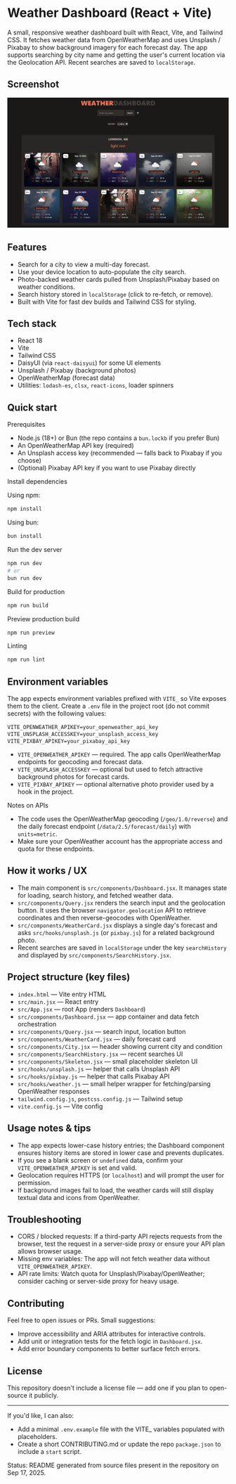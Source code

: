 # Weather Dashboard (React + Vite)

A small, responsive weather dashboard built with React, Vite, and Tailwind CSS.
It fetches weather data from OpenWeatherMap and uses Unsplash / Pixabay to show background imagery for each forecast day. The app supports searching by city name and getting the user's current location via the Geolocation API. Recent searches are saved to `localStorage`.

## Screenshot

<img src='./public/wd-screenshot.webp' >

## Features

-   Search for a city to view a multi-day forecast.
-   Use your device location to auto-populate the city search.
-   Photo-backed weather cards pulled from Unsplash/Pixabay based on weather conditions.
-   Search history stored in `localStorage` (click to re-fetch, or remove).
-   Built with Vite for fast dev builds and Tailwind CSS for styling.

## Tech stack

-   React 18
-   Vite
-   Tailwind CSS
-   DaisyUI (via `react-daisyui`) for some UI elements
-   Unsplash / Pixabay (background photos)
-   OpenWeatherMap (forecast data)
-   Utilities: `lodash-es`, `clsx`, `react-icons`, loader spinners

## Quick start

Prerequisites

-   Node.js (18+) or Bun (the repo contains a `bun.lockb` if you prefer Bun)
-   An OpenWeatherMap API key (required)
-   An Unsplash access key (recommended — falls back to Pixabay if you choose)
-   (Optional) Pixabay API key if you want to use Pixabay directly

Install dependencies

Using npm:

```bash
npm install
```

Using bun:

```bash
bun install
```

Run the dev server

```bash
npm run dev
# or
bun run dev
```

Build for production

```bash
npm run build
```

Preview production build

```bash
npm run preview
```

Linting

```bash
npm run lint
```

## Environment variables

The app expects environment variables prefixed with `VITE_` so Vite exposes them to the client. Create a `.env` file in the project root (do not commit secrets) with the following values:

```env
VITE_OPENWEATHER_APIKEY=your_openweather_api_key
VITE_UNSPLASH_ACCESSKEY=your_unsplash_access_key
VITE_PIXBAY_APIKEY=your_pixabay_api_key
```

-   `VITE_OPENWEATHER_APIKEY` — required. The app calls OpenWeatherMap endpoints for geocoding and forecast data.
-   `VITE_UNSPLASH_ACCESSKEY` — optional but used to fetch attractive background photos for forecast cards.
-   `VITE_PIXBAY_APIKEY` — optional alternative photo provider used by a hook in the project.

Notes on APIs

-   The code uses the OpenWeatherMap geocoding (`/geo/1.0/reverse`) and the daily forecast endpoint (`/data/2.5/forecast/daily`) with `units=metric`.
-   Make sure your OpenWeather account has the appropriate access and quota for these endpoints.

## How it works / UX

-   The main component is `src/components/Dashboard.jsx`. It manages state for loading, search history, and fetched weather data.
-   `src/components/Query.jsx` renders the search input and the geolocation button. It uses the browser `navigator.geolocation` API to retrieve coordinates and then reverse-geocodes with OpenWeather.
-   `src/components/WeatherCard.jsx` displays a single day's forecast and asks `src/hooks/unsplash.js` (or `pixbay.js`) for a related background photo.
-   Recent searches are saved in `localStorage` under the key `searchHistory` and displayed by `src/components/SearchHistory.jsx`.

## Project structure (key files)

-   `index.html` — Vite entry HTML
-   `src/main.jsx` — React entry
-   `src/App.jsx` — root App (renders `Dashboard`)
-   `src/components/Dashboard.jsx` — app container and data fetch orchestration
-   `src/components/Query.jsx` — search input, location button
-   `src/components/WeatherCard.jsx` — daily forecast card
-   `src/components/City.jsx` — header showing current city and condition
-   `src/components/SearchHistory.jsx` — recent searches UI
-   `src/components/Skeleton.jsx` — small placeholder skeleton UI
-   `src/hooks/unsplash.js` — helper that calls Unsplash API
-   `src/hooks/pixbay.js` — helper that calls Pixabay API
-   `src/hooks/weather.js` — small helper wrapper for fetching/parsing OpenWeather responses
-   `tailwind.config.js`, `postcss.config.js` — Tailwind setup
-   `vite.config.js` — Vite config

## Usage notes & tips

-   The app expects lower-case history entries; the Dashboard component ensures history items are stored in lower case and prevents duplicates.
-   If you see a blank screen or `undefined` data, confirm your `VITE_OPENWEATHER_APIKEY` is set and valid.
-   Geolocation requires HTTPS (or `localhost`) and will prompt the user for permission.
-   If background images fail to load, the weather cards will still display textual data and icons from OpenWeather.

## Troubleshooting

-   CORS / blocked requests: If a third-party API rejects requests from the browser, test the request in a server-side proxy or ensure your API plan allows browser usage.
-   Missing env variables: The app will not fetch weather data without `VITE_OPENWEATHER_APIKEY`.
-   API rate limits: Watch quota for Unsplash/Pixabay/OpenWeather; consider caching or server-side proxy for heavy usage.

## Contributing

Feel free to open issues or PRs. Small suggestions:

-   Improve accessibility and ARIA attributes for interactive controls.
-   Add unit or integration tests for the fetch logic in `Dashboard.jsx`.
-   Add error boundary components to better surface fetch errors.

## License

This repository doesn't include a license file — add one if you plan to open-source it publicly.

---

If you'd like, I can also:

-   Add a minimal `.env.example` file with the VITE\_ variables populated with placeholders.
-   Create a short CONTRIBUTING.md or update the repo `package.json` to include a `start` script.

Status: README generated from source files present in the repository on Sep 17, 2025.
